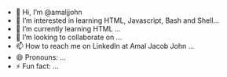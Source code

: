 - 👋 Hi, I’m @amaljjohn
- 👀 I’m interested in learning HTML, Javascript, Bash and Shell...
- 🌱 I’m currently learning HTML  ...
- 💞️ I’m looking to collaborate on ...
- 📫 How to reach me on LinkedIn at Amal Jacob John ...
- 😄 Pronouns: ...
- ⚡ Fun fact: ...

<!---
amaljjohn/amaljjohn is a ✨ special ✨ repository because its `README.md` (this file) appears on your GitHub profile.
You can click the Preview link to take a look at your changes.
--->
